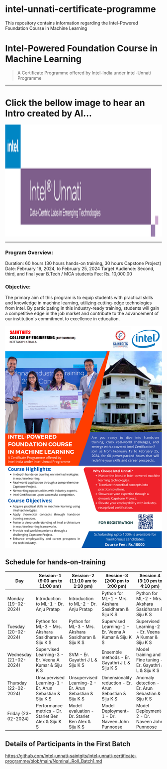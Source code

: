 # intel-unnati-certificate-programme
This repository contains information regarding the Intel-Powered Foundation Course in Machine Learning

# Intel-Powered Foundation Course in Machine Learning
> A Certificate Programme offered by Intel-India under intel-Unnati Programme

----

# Click the bellow image to hear an Intro created by AI...

[<img src="intel-unnati.png" width="600" height="360"
/>](https://www.youtube.com/watch?v=Q-yGo5Qh7NU)

----

### Program Overview:

Duration: 60 hours (30 hours hands-on training, 30 hours Capstone Project)
Date: February 19, 2024, to February 25, 2024
Target Audience: Second, third, and final year B.Tech / MCA students
Fee: Rs. 10,000.00
### Objective:
The primary aim of this program is to equip students with practical skills and knowledge in machine learning, utilizing cutting-edge technologies from Intel. By participating in this industry-ready training, students will gain a competitive edge in the job market and contribute to the advancement of our institution's commitment to excellence in education.



![](intel-br.png)



## Schedule for hands-on-training

| Day                       | Session-1 (9:00 am to 11:00 am)           | Session-2 (11:10 am to 1:10 pm)         | Session-3 (2:00 pm to 3:00 pm)          | Session 4 (3:10 pm to 4:10 pm)           |
|---------------------------|-------------------------------------------|------------------------------------------|-----------------------------------------|-------------------------------------------|
| Monday (19-02-2024)        | Introduction to ML-1 - Dr. Anju Pratap    | Introduction to ML-2 - Dr. Anju Pratap  | Python for ML-1 - Mrs. Akshara Sasidharan & Siju K S | Python for ML-2 - Mrs. Akshara Sasidharan & Siju K S |
| Tuesday (20-02-2024)       | Python for ML-3 - Mrs. Akshara Sasidharan & Siju K S | Python for ML-3 - Mrs. Akshara Sasidharan & Siju K S | Supervised Learning-1 - Er. Veena A Kumar & Siju K S | Supervised Learning-2 - Er. Veena A Kumar & Siju K S |
| Wednesday (21-02-2024)     | Supervised Learning-3 - Er. Veena A Kumar & Siju K S | SVM - Er. Gayathri J L & Siju K S      | Ensemble methods - Er. Gayathri J L & Siju K S | Model training and Fine tuning - Er. Gayathri J L & Siju K S |
| Thursday (22-02-2024)      | Unsupervised Learning-1 - Er. Arun Sebastian & Siju K S | Unsupervised Learning-2 - Er. Arun Sebastian & Siju K S | Dimensionality reduction - Er. Arun Sebastian & Siju K S | Anomaly detection - Er. Arun Sebastian & Siju K S |
| Friday (23-02-2024)        | Performance metrics - Dr. Starlet Ben Alex & Siju K S | Model evaluation - Dr. Starlet Ben Alex & Siju K S | Model Deployment-1 - Dr. Naveen John Punnoose | Model Deployment-2 - Dr. Naveen John Punnoose |

## Details of Participants in the First Batch
<https://github.com/intel-unnati-saintgits/intel-unnati-certificate-programme/blob/main/Nominal_Roll_Batch1.md>
